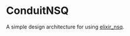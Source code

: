 # ConduitNSQ

A simple design architecture for using [elixir_nsq](https://github.com/wistia/elixir_nsq).
